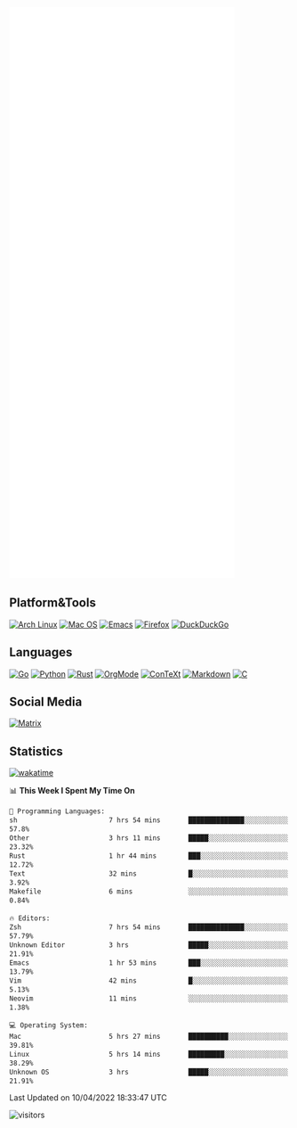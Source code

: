 ![Metrics](https://github.com/SteamedFish/SteamedFish/blob/master/github-metrics.svg)

## Platform&Tools

[![Arch Linux](https://img.shields.io/badge/ArchLinux-1793D1?logo=arch-linux&logoColor=fff&style=flat-square)](https://archlinux.org/)
[![Mac OS](https://img.shields.io/badge/MacOS-000000?style=flat-square&logo=macos&logoColor=F0F0F0)](https://www.apple.com/macos/)
[![Emacs](https://img.shields.io/badge/Emacs-%237F5AB6.svg?&style=flat-square&logo=gnu-emacs&logoColor=white)](https://www.gnu.org/software/emacs/)
[![Firefox](https://img.shields.io/badge/Firefox-FF7139?style=flat-square&logo=Firefox-Browser&logoColor=white)](https://firefox.com/)
[![DuckDuckGo](https://img.shields.io/badge/DuckDuckGo-DE5833?style=flat-square&logo=DuckDuckGo&logoColor=white)](https://duckduckgo.com/)

## Languages

[![Go](https://img.shields.io/badge/Golang-%2300ADD8.svg?style=flat-square&logo=go&logoColor=white)](https://golang.org/)
[![Python](https://img.shields.io/badge/Python-3670A0?style=flat-square&logo=python&logoColor=ffdd54)](https://www.python.org/)
[![Rust](https://img.shields.io/badge/Rust-%23000000.svg?style=flat-square&logo=rust&logoColor=white)](https://www.rust-lang.org/)
[![OrgMode](https://img.shields.io/badge/OrgMode-%23000000.svg?style=flat-square&logo=org&logoColor=white)](https://orgmode.org/)
[![ConTeXt](https://img.shields.io/badge/ConTeXt-%23008080.svg?style=flat-square&logo=latex&logoColor=white)](https://contextgarden.net/)
[![Markdown](https://img.shields.io/badge/MarkDown-%23000000.svg?style=flat-square&logo=markdown&logoColor=white)](https://daringfireball.net/projects/markdown/)
[![C](https://img.shields.io/badge/C-%2300599C.svg?style=flat-square&logo=c&logoColor=white)](https://www.iso.org/standard/74528.html)

## Social Media

[![Matrix](https://img.shields.io/badge/SteamedFish-2CA5E0?style=social&logo=matrix&logoColor=black)](https://matrix.to/#/@i:steamedfish.org)

## Statistics
[![wakatime](https://wakatime.com/badge/user/168280d6-fcf2-4b4f-ad3a-dc4612f35b38.svg)](https://wakatime.com/@168280d6-fcf2-4b4f-ad3a-dc4612f35b38)

<!--START_SECTION:waka-->
📊 **This Week I Spent My Time On** 

```text
💬 Programming Languages: 
sh                       7 hrs 54 mins       ██████████████░░░░░░░░░░░   57.8% 
Other                    3 hrs 11 mins       █████░░░░░░░░░░░░░░░░░░░░   23.32% 
Rust                     1 hr 44 mins        ███░░░░░░░░░░░░░░░░░░░░░░   12.72% 
Text                     32 mins             █░░░░░░░░░░░░░░░░░░░░░░░░   3.92% 
Makefile                 6 mins              ░░░░░░░░░░░░░░░░░░░░░░░░░   0.84%

🔥 Editors: 
Zsh                      7 hrs 54 mins       ██████████████░░░░░░░░░░░   57.79% 
Unknown Editor           3 hrs               █████░░░░░░░░░░░░░░░░░░░░   21.91% 
Emacs                    1 hr 53 mins        ███░░░░░░░░░░░░░░░░░░░░░░   13.79% 
Vim                      42 mins             █░░░░░░░░░░░░░░░░░░░░░░░░   5.13% 
Neovim                   11 mins             ░░░░░░░░░░░░░░░░░░░░░░░░░   1.38%

💻 Operating System: 
Mac                      5 hrs 27 mins       ██████████░░░░░░░░░░░░░░░   39.81% 
Linux                    5 hrs 14 mins       █████████░░░░░░░░░░░░░░░░   38.29% 
Unknown OS               3 hrs               █████░░░░░░░░░░░░░░░░░░░░   21.91%

```


 Last Updated on 10/04/2022 18:33:47 UTC
<!--END_SECTION:waka-->

![visitors](https://visitor-badge.laobi.icu/badge?page_id=SteamedFish.SteamedFish)
